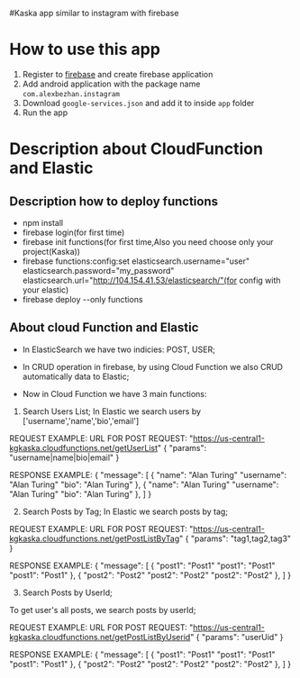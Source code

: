 #Kaska app similar to instagram with firebase

# How to use this app
1. Register to [firebase](https://firebase.google.com/) and create firebase application
2. Add android application with the package name `com.alexbezhan.instagram`
3. Download `google-services.json` and add it to inside `app` folder
4. Run the app

# Description about CloudFunction and Elastic

## Description how to deploy functions
* npm install
* firebase login(for first time)
* firebase init functions(for first time,Also you need choose only your project(Kaska))
* firebase functions:config:set elasticsearch.username="user" elasticsearch.password="my_password" elasticsearch.url="http://104.154.41.53/elasticsearch/"(for config with your elastic)
* firebase deploy --only functions

## About cloud Function and Elastic
* In ElasticSearch we have two indicies: POST, USER;

* In CRUD operation in firebase, by using Cloud Function we also CRUD automatically data to Elastic;

* Now in Cloud Function we have 3 main functions:

1. Search Users List;
In Elastic we search users by ['username','name','bio','email']

REQUEST EXAMPLE:
URL FOR POST REQUEST: "https://us-central1-kgkaska.cloudfunctions.net/getUserList"
{
    "params": "username|name|bio|email"
}

RESPONSE EXAMPLE:
{
    "message": [
        {
            "name": "Alan Turing"
            "username": "Alan Turing"
            "bio": "Alan Turing"
        },
        {
            "name": "Alan Turing"
            "username": "Alan Turing"
            "bio": "Alan Turing"
        },
    ]
}

2. Search Posts by Tag;
In Elastic we search posts by tag;

REQUEST EXAMPLE:
URL FOR POST REQUEST: "https://us-central1-kgkaska.cloudfunctions.net/getPostListByTag"
{
    "params": "tag1,tag2,tag3"
}

RESPONSE EXAMPLE:
{
    "message": [
        {
            "post1": "Post1"
            "post1": "Post1"
            "post1": "Post1"
        },
        {
            "post2": "Post2"
            "post2": "Post2"
            "post2": "Post2"
        },
    ]
}

3. Search Posts by UserId;

To get user's all posts, we search posts by userId;

REQUEST EXAMPLE:
URL FOR POST REQUEST: "https://us-central1-kgkaska.cloudfunctions.net/getPostListByUserid"
{
    "params": "userUid"
}

RESPONSE EXAMPLE:
{
    "message": [
        {
            "post1": "Post1"
            "post1": "Post1"
            "post1": "Post1"
        },
        {
            "post2": "Post2"
            "post2": "Post2"
            "post2": "Post2"
        },
    ]
}
